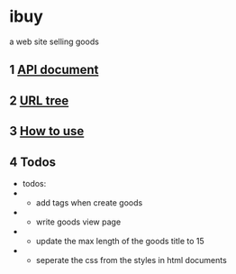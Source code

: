 # ibuy

a web site selling goods

## 1 [API document](doc/API.md)

## 2 [URL tree](doc/url.md)

## 3 [How to use](doc/doc.md)

## 4 Todos

- todos:
- - add tags when create goods
- - write goods view page
- - update the max length of the goods title to 15
- - seperate the css from the styles in html documents
